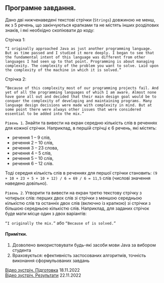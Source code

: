 ## Програмне завдання.
Дано дві нижченаведені текстові стрічки (`Strings`) довжиною не менш, як з 5 речень, що закінчуються крапками та не містять інших розділових знаків, і які необхідно скопіювати до коду:

Стрічка 1:

`“I originally approached Java as just another programming language. But as time passed and I studied it more deeply. I began to see that the fundamental intent of this language was different from other languages I had seen up to that point. Programming is about managing complexity. The complexity of the problem you want to solve. Laid upon the complexity of the machine in which it is solved.”`

Стрічка 2:

`“Because of this complexity most of our programming projects fail. And yet of all the programming languages of which I am aware. Almost none have gone all out and decided that their main design goal would be to conquer the complexity of developing and maintaining programs. Many language design decisions were made with complexity in mind. But at some point there were always other issues that were considered essential to be added into the mix.”`

`Рівень 1`. Знайти та вивести на екран середню кількість слів в реченнях для кожної стрічки. Наприклад, в першій стрічці є 6 речень, які містять:
- речення 1 – 9 слів,
- речення 2 – 10 слів,
- речення 3 – 23 слова,
- речення 4 – 5 слів,
- речення 5 – 10 слів,
- речення 6 – 12 слів.

Тоді середня кількість слів в реченнях для першої стрічки становить: `(9 + 10 + 23 + 5 + 10 + 12) / 6 = 69 / 6 = 11,5` слів (числові значення наведено довільно).

`Рівень 2`. Утворити та вивести на екран третю текстову стрічку з чотирьох слів: перших двох слів зі стрічки з меншою середньою кількістю слів та останніх двох слів (включно із крапкою) зі стрічки з більшою середньою кількістю слів. Наприклад, для заданих стрічок буде мати місце один з двох варіантів:

`“I originally the mix.”` або `“Because of is solved.”`

#### Примітки.

1. Дозволено використовувати будь-які засоби мови Java за вибором студента
2. Враховується: ефективність застосованих алгоритмів, точність виконання сформульованих завдань

[Відео зустріч. Підготовка](https://youtu.be/SRq2sD12ADk) 18.11.2022 <br>
[Відео зустріч. Результати](https://youtu.be/JipwxwMf92w) 22.11.2022
